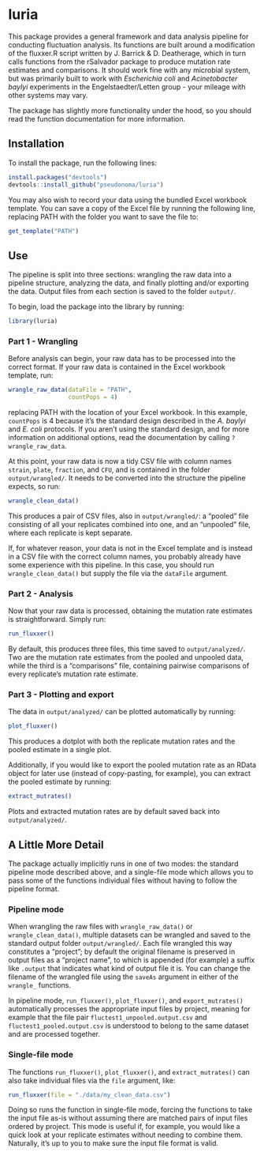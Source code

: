 
<!-- README.md is generated from README.Rmd. Please edit that file -->

# luria

<!-- badges: start -->
<!-- badges: end -->

This package provides a general framework and data analysis pipeline for
conducting fluctuation analysis. Its functions are built around a
modification of the fluxxer.R script written by J. Barrick & D.
Deatherage, which in turn calls functions from the rSalvador package to
produce mutation rate estimates and comparisons. It should work fine
with any microbial system, but was primarily built to work with
*Escherichia coli* and *Acinetobacter baylyi* experiments in the
Engelstaedter/Letten group - your mileage with other systems may vary.

The package has slightly more functionality under the hood, so you
should read the function documentation for more information.

## Installation

To install the package, run the following lines:

``` r
install.packages("devtools")
devtools::install_github("pseudonoma/luria")
```

You may also wish to record your data using the bundled Excel workbook
template. You can save a copy of the Excel file by running the following
line, replacing PATH with the folder you want to save the file to:

``` r
get_template("PATH")
```

## Use

The pipeline is split into three sections: wrangling the raw data into a
pipeline structure, analyzing the data, and finally plotting and/or
exporting the data. Output files from each section is saved to the
folder `output/`.

To begin, load the package into the library by running:

``` r
library(luria)
```

### Part 1 - Wrangling

Before analysis can begin, your raw data has to be processed into the
correct format. If your raw data is contained in the Excel workbook
template, run:

``` r
wrangle_raw_data(dataFile = "PATH", 
                 countPops = 4)
```

replacing PATH with the location of your Excel workbook. In this
example, `countPops` is 4 because it’s the standard design described in
the *A. baylyi* and *E. coli* protocols. If you aren’t using the
standard design, and for more information on additional options, read
the documentation by calling `?wrangle_raw_data`.

At this point, your raw data is now a tidy CSV file with column names
`strain`, `plate`, `fraction`, and `CFU`, and is contained in the folder
`output/wrangled/`. It needs to be converted into the structure the
pipeline expects, so run:

``` r
wrangle_clean_data()
```

This produces a pair of CSV files, also in `output/wrangled/`: a
“pooled” file consisting of all your replicates combined into one, and
an “unpooled” file, where each replicate is kept separate.

If, for whatever reason, your data is not in the Excel template and is
instead in a CSV file with the correct column names, you probably
already have some experience with this pipeline. In this case, you
should run `wrangle_clean_data()` but supply the file via the `dataFile`
argument.

### Part 2 - Analysis

Now that your raw data is processed, obtaining the mutation rate
estimates is straightforward. Simply run:

``` r
run_fluxxer()
```

By default, this produces three files, this time saved to
`output/analyzed/`. Two are the mutation rate estimates from the pooled
and unpooled data, while the third is a “comparisons” file, containing
pairwise comparisons of every replicate’s mutation rate estimate.

### Part 3 - Plotting and export

The data in `output/analyzed/` can be plotted automatically by running:

``` r
plot_fluxxer()
```

This produces a dotplot with both the replicate mutation rates and the
pooled estimate in a single plot.

Additionally, if you would like to export the pooled mutation rate as an
RData object for later use (instead of copy-pasting, for example), you
can extract the pooled estimate by running:

``` r
extract_mutrates()
```

Plots and extracted mutation rates are by default saved back into
`output/analyzed/`.

## A Little More Detail

The package actually implicitly runs in one of two modes: the standard
pipeline mode described above, and a single-file mode which allows you
to pass some of the functions individual files without having to follow
the pipeline format.

### Pipeline mode

When wrangling the raw files with `wrangle_raw_data()` or
`wrangle_clean_data()`, multiple datasets can be wrangled and saved to
the standard output folder `output/wrangled/`. Each file wrangled this
way constitutes a “project”; by default the original filename is
preserved in output files as a “project name”, to which is appended (for
example) a suffix like `.output` that indicates what kind of output file
it is. You can change the filename of the wrangled file using the
`saveAs` argument in either of the `wrangle_` functions.

In pipeline mode, `run_fluxxer()`, `plot_fluxxer()`, and
`export_mutrates()` automatically processes the appropriate input files
by project, meaning for example that the file pair
`fluctest1_unpooled.output.csv` and `fluctest1_pooled.output.csv` is
understood to belong to the same dataset and are processed together.

### Single-file mode

The functions `run_fluxxer()`, `plot_fluxxer()`, and
`extract_mutrates()` can also take individual files via the `file`
argument, like:

``` r
run_fluxxer(file = "./data/my_clean_data.csv")
```

Doing so runs the function in single-file mode, forcing the functions to
take the input file as-is without assuming there are matched pairs of
input files ordered by project. This mode is useful if, for example, you
would like a quick look at your replicate estimates without needing to
combine them. Naturally, it’s up to you to make sure the input file
format is valid.
